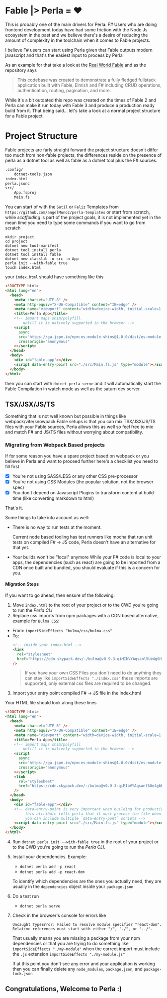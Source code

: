 [real world fable]: https://github.com/AngelMunoz/real-world-fable

# Fable |> Perla = ❤️

This is probably one of the main drivers for Perla. F# Users who are doing frontend development today have had some friction with the Node.Js ecosystem in the past and we believe there's a desire of reducing the amount of complexity in the toolchain when it comes to Fable projects.

I believe F# users can start using Perla given that Fable outputs modern javascript and that's the easiest input to process by Perla

As an example for that take a look at the [Real World Fable] and as the repository says

> This codebase was created to demonstrate a fully fledged fullstack application built with Fable, Elmish and F# including CRUD operations, authentication, routing, pagination, and more.

While it's a bit outdated this repo was created on the times of Fable 2 and Perla can make it run today with Fable 3 and produce a production ready build from it. That being said... let's take a look at a normal project structure for a Fable project

# Project Structure

Fable projects are farly straight forward the project structure doesn't differ too much from non-fable projects, the differences reside on the presence of perla as a dotnet tool as well as fable as a dotnet tool plus the F# sources.

```txt
.config/
    dotnet-tools.json
index.html
perla.jsonc
src/
    App.fsproj
    Main.fs
```

You can start of with the `Sutil` or `Feliz` Templates from `https://github.com/angelMunoz/perla-templates` or start from scratch, while _scaffolding_ is part of the project goals, it is not implemented yet in the mean time you need to type some commands if you want to go from scratch

```text
mkdir project
cd project
dotnet new tool-manifest
dotnet tool install perla
dotnet tool install fable
dotnet new classlib -o src -n App
perla init --with-fable true
touch index.html
```

your `index.html` should have something like this

```html
<!DOCTYPE html>
<html lang="en">
  <head>
    <meta charset="UTF-8" />
    <meta http-equiv="X-UA-Compatible" content="IE=edge" />
    <meta name="viewport" content="width=device-width, initial-scale=1.0" />
    <title>Perla App</title>
    <!-- import maps shim/polyfill
        untill it is natively supported in the browser -->
    <script
      async
      src="https://ga.jspm.io/npm:es-module-shims@1.0.0/dist/es-module-shims.js"
      crossorigin="anonymous"
    ></script>
  </head>
  <body>
    <div id="fable-app"></div>
    <script data-entry-point src="./src/Main.fs.js" type="module"></script>
  </body>
</html>
```

then you can start with `dotnet perla serve` and it will automatically start the Fable Compilation in watch mode as well as the saturn dev server

## TSX/JSX/JS/TS

Something that is not well known but possible in things like webpack/vite/snowpack Fable setups is that you can mix TSX/JSX/JS/TS files with your Fable sources, Perla allows this as well so feel free to mix and match F# and JS/TS files without worrying about compatibility.

### Migrating from Webpack Based projects

If for some reason you have a spare project based on webpack or you believe in Perla and want to proceed further here's a checklist you need to fill first

- [x] You're not using SASS/LESS or any other CSS pre-processor
- [x] You're not using CSS Modules (the popular solution, not the browser spec)
- [x] You don't depend on Javascript Plugins to transform content at build time (like converting markdown to html)

That's it.

Some things to take into account as well:

- There is no way to run tests at the moment.

  Current node based tooling has test runners like mocha that run unit tests on compiled F# -> JS code, Perla doesn't have an alternative for that yet.

- Your builds won't be "local" anymore
  While your F# code is local to your apps, the dependencies (such as react) are going to be imported from a CDN once built and bundled, you should evaluate if this is a concern for you.

#### Migration Steps

If you want to go ahead, then ensure of the following:

1. Move `index.html` to the root of your project or to the CWD you're going to run the _Perla CLI_
2. Replace css imports from npm packages with a CDN based alternative, example for `Bulma CSS`:

- From: `importSideEffects "bulma/css/bulma.css"`
- To:
  ```html
  <!-- inside your index.html -->
  <link
    rel="stylesheet"
    href="https://cdn.skypack.dev/-/bulma@v0.9.3-qiMIbVYAqsanl5Ue4g6H/dist=es2020,mode=raw/css/bulma.min.css"
  />
  ```
  > If you have your own CSS Files you don't need to do anything they can stay like `importSideEffects "./index.css"` these imports are supported, only external css files are required to be changed.

3. Import your entry point compiled F# -> JS file in the index.html

Your HTML file should look along these lines

```html
<!DOCTYPE html>
<html lang="en">
  <head>
    <meta charset="UTF-8" />
    <meta http-equiv="X-UA-Compatible" content="IE=edge" />
    <meta name="viewport" content="width=device-width, initial-scale=1.0" />
    <title>Perla App</title>
    <!-- import maps shim/polyfill
        untill it is natively supported in the browser -->
    <script
      async
      src="https://ga.jspm.io/npm:es-module-shims@1.0.0/dist/es-module-shims.js"
      crossorigin="anonymous"
    ></script>
    <link
      rel="stylesheet"
      href="https://cdn.skypack.dev/-/bulma@v0.9.3-qiMIbVYAqsanl5Ue4g6H/dist=es2020,mode=raw/css/bulma.min.css"
    />
  </head>
  <body>
    <div id="fable-app"></div>
    <!-- data-entry-point is very important when building for production
         this attribute tells perla that it must process the file when building
         you can include multiple `data-entry-pont` scripts -->
    <script data-entry-point src="./src/Main.fs.js" type="module"></script>
  </body>
</html>
```

4. Run `dotnet perla init --with-fable true` in the root of your project or to the CWD you're going to run the _Perla CLI_.

5. Install your dependencies. Example:

   - `dotnet perla add -p react`
   - `dotnet perla add -p react-dom`

   To identify which dependencies are the ones you actually need, they are usually in the `dependencies` object inside your `package.json`

6. Do a test run

   - `dotnet perla serve`

7. Check in the browser's console for errors like

   ```text
   Uncaught TypeError: Failed to resolve module specifier "react-dom".
   Relative references must start with either "/", "./", or "../".
   ```

   That usually means you are missing a package from your npm dependencies or that you are trying to do something like `importSideEffects "./my-module"` when the correct import must include the `.js` extension `importSideEffects "./my-module.js"`

   If at this point you don't see any error and your application is working then you can finally delete any `node_modules`, `package.json`, and `package-lock.json`

## Congratulations, Welcome to Perla :)
